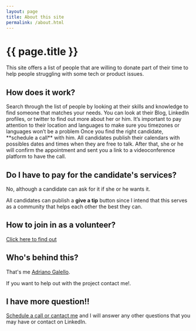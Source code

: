```yaml
---
layout: page
title: About this site
permalink: /about.html
---
```


<h1 class="title is-size-1">{{ page.title }}</h1>

This site offers a list of people that are willing to donate part of their time to help people struggling with some tech or product issues.

<h2 class="is-size-3">How does it work?</h2>
Search through the list of people by looking at their skills and knowledge to find someone that matches your needs. You can look at their Blog, LinkedIn profiles, or twitter to find out more about her or him.
It’s important to pay attention to their location and languages to make sure you timezones or languages won’t be a problem
Once you find the right candidate, **schedule a call** with him. All candidates publish their calendars with possibles dates and times when they are free to talk. After that, she or he will confirm the appointment and sent you a link to a videoconference platform to have the call.

<h2 class="is-size-3">Do I have to pay for the candidate's services?</h2>
No, although a candidate can ask for it if she or he wants it.

All candidates can publish a **give a tip** button since I intend that this serves as a community that helps each other the best they can.

<h2 class="is-size-3">How to join in as a volunteer?</h2>
<a href="/join.html">Click here to find out</a>

<h2 class="is-size-3">Who's behind this?</h2>
That's me <a href="/adriano.galello">Adriano Galello</a>.

If you want to help out with the project contact me!. 

<h2 class="is-size-3">I have more question!!</h2>
<a href="/adriano.galello">Schedule a call or cantact me</a> and I will answer any other questions that you may have or contact on LinkedIn.